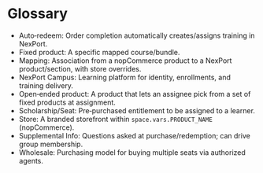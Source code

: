 # Glossary

- Auto‑redeem: Order completion automatically creates/assigns training in NexPort.
- Fixed product: A specific mapped course/bundle.
- Mapping: Association from a nopCommerce product to a NexPort product/section, with store overrides.
- NexPort Campus: Learning platform for identity, enrollments, and training delivery.
- Open‑ended product: A product that lets an assignee pick from a set of fixed products at assignment.
- Scholarship/Seat: Pre‑purchased entitlement to be assigned to a learner.
- Store: A branded storefront within <code class="expression">space.vars.PRODUCT_NAME</code> (nopCommerce).
- Supplemental Info: Questions asked at purchase/redemption; can drive group membership.
- Wholesale: Purchasing model for buying multiple seats via authorized agents.
